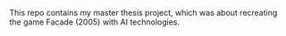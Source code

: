 This repo contains my master thesis project, which was about recreating the game Facade (2005) with AI technologies.

